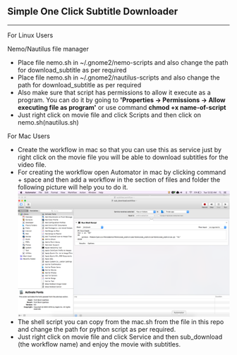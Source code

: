 Simple One Click Subtitle Downloader
-----------------------
-----------------------

For Linux Users

Nemo/Nautilus file manager

 * Place file nemo.sh in ~/.gnome2/nemo-scripts and also change the path for download_subtitle as per required
 * Place file nemo.sh in ~/.gnome2/nautilus-scripts and also change the path for download_subtitle as per required
 * Also make sure that script has permissions to allow it execute as a program.
     You can do it by going to **'Properties → Permissions → Allow executing file as program'** 
     or use command **chmod +x name-of-script**
 * Just right click on movie file and click Scripts and then click on nemo.sh(nautilus.sh)

For Mac Users

* Create the workflow in mac so that you can use this as service just by right click on the movie file you will be able to download subtitles for the video file.
* For creating the workflow open Automator in mac by clicking command + space and then add a workflow in the section of files and folder the following picture will help you to do it.
![alt tag](https://github.com/nick9999/download_subtitle/blob/master/Screen%20Shot%202017-02-28%20at%2012.32.25%20AM.png)
* The shell script you can copy from the mac.sh from the file in this repo and change the path for python script as per required.
* Just right click on movie file and click Service and then sub_download (the workflow name) and enjoy the movie with subtitles.
